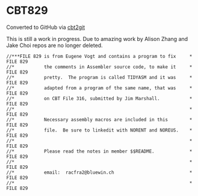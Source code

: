 # CBT829
Converted to GitHub via [cbt2git](https://github.com/wizardofzos/cbt2git)

This is still a work in progress. 
Due to amazing work by Alison Zhang and Jake Choi repos are no longer deleted.

```
//***FILE 829 is from Eugene Vogt and contains a program to fix     *   FILE 829
//*           the comments in Assembler source code, to make it     *   FILE 829
//*           pretty.  The program is called TIDYASM and it was     *   FILE 829
//*           adapted from a program of the same name, that was     *   FILE 829
//*           on CBT File 316, submitted by Jim Marshall.           *   FILE 829
//*                                                                 *   FILE 829
//*           Necessary assembly macros are included in this        *   FILE 829
//*           file.  Be sure to linkedit with NORENT and NOREUS.    *   FILE 829
//*                                                                 *   FILE 829
//*           Please read the notes in member $$README.             *   FILE 829
//*                                                                 *   FILE 829
//*           email:  racfra2@bluewin.ch                            *   FILE 829
//*                                                                 *   FILE 829
```
